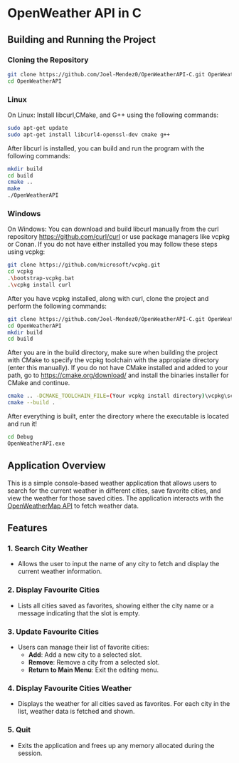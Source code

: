 # OpenWeather API in C

## Building and Running the Project

### Cloning the Repository

```bash
git clone https://github.com/Joel-Mendez0/OpenWeatherAPI-C.git OpenWeatherAPI
cd OpenWeatherAPI
```
### Linux

On Linux: Install libcurl,CMake, and G++ using the following commands:
```bash
sudo apt-get update
sudo apt-get install libcurl4-openssl-dev cmake g++
```
After libcurl is installed, you can build and run the program with the following commands:
```bash
mkdir build
cd build
cmake ..
make
./OpenWeatherAPI
```
### Windows
On Windows: You can download and build libcurl manually from the curl repository https://github.com/curl/curl or use package managers like vcpkg or Conan. If you do not have either installed you may follow these steps using vcpkg:
```bash
git clone https://github.com/microsoft/vcpkg.git
cd vcpkg
.\bootstrap-vcpkg.bat
.\vcpkg install curl
```
After you have vcpkg installed, along with curl, clone the project and perform the following commands: 
```bash
git clone https://github.com/Joel-Mendez0/OpenWeatherAPI-C.git OpenWeatherAPI
cd OpenWeatherAPI
mkdir build
cd build
```
After you are in the build directory, make sure when building the project with CMake to specify the vcpkg toolchain with the appropiate directory (enter this manually). If you do not have CMake installed and added to your path, go to https://cmake.org/download/ and install the binaries installer for CMake and continue.
```bash
cmake .. -DCMAKE_TOOLCHAIN_FILE=(Your vcpkg install directory)\vcpkg\scripts\buildsystems\vcpkg.cmake
cmake --build .
```
After everything is built, enter the directory where the executable is located and run it!
```bash
cd Debug
OpenWeatherAPI.exe

```
## Application Overview

This is a simple console-based weather application that allows users to search for the current weather in different cities, save favorite cities, and view the weather for those saved cities. The application interacts with the [OpenWeatherMap API](https://openweathermap.org/) to fetch weather data.

## Features 

### 1. **Search City Weather**
   - Allows the user to input the name of any city to fetch and display the current weather information.

### 2. **Display Favourite Cities**
   - Lists all cities saved as favorites, showing either the city name or a message indicating that the slot is empty.

### 3. **Update Favourite Cities**
   - Users can manage their list of favorite cities:
     - **Add**: Add a new city to a selected slot.
     - **Remove**: Remove a city from a selected slot.
     - **Return to Main Menu**: Exit the editing menu.

### 4. **Display Favourite Cities Weather**
   - Displays the weather for all cities saved as favorites. For each city in the list, weather data is fetched and shown.

### 5. **Quit**
   - Exits the application and frees up any memory allocated during the session.
